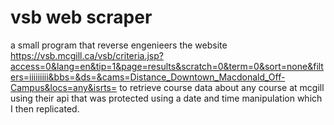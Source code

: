# vsb web scraper 
a small program that reverse engenieers the website https://vsb.mcgill.ca/vsb/criteria.jsp?access=0&lang=en&tip=1&page=results&scratch=0&term=0&sort=none&filters=iiiiiiiii&bbs=&ds=&cams=Distance_Downtown_Macdonald_Off-Campus&locs=any&isrts= to retrieve course data about any course at mcgill using their api that was protected using a date and time manipulation which I then replicated. 